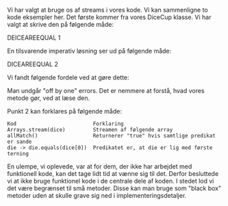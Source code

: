 Vi har valgt at bruge os af streams i vores kode. Vi kan sammenligne to kode eksempler her. Det første kommer fra vores DiceCup klasse. Vi har valgt at skrive den på følgende måde:

DEICEAREEQUAL 1

En tilsvarende imperativ løsning ser ud på følgende måde:

DICEAREEQUAL 2

Vi fandt følgende fordele ved at gøre dette:

Man undgår "off by one" errors. Det er nemmere at forstå, hvad vores metode gør, ved at læse den.

Punkt 2 kan forklares på følgende måde:

```
Kod 						Forklaring
Arrays.stream(dice) 		Streamen af følgende array
allMatch() 					Returnerer "true" hvis samtlige predikat er sande
die -> die.equals(dice[0]) 	Predikatet er, at die er lig med første terning
```

En ulempe, vi oplevede, var at for dem, der ikke har arbejdet med funktionell kode, kan det tage lidt tid at vænne sig til det. Derfor besluttede vi at ikke bruge funktionel kode i de centrale dele af koden. I stedet lod vi det være begrænset til små metoder. Disse kan man bruge som "black box" metoder uden at skulle grave sig ned i implementeringsdetaljer.
